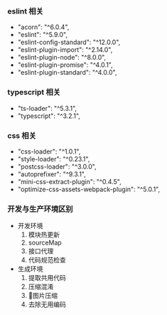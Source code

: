 ### eslint 相关
- "acorn": "^6.0.4",
- "eslint": "^5.9.0",
- "eslint-config-standard": "^12.0.0",
- "eslint-plugin-import": "^2.14.0",
- "eslint-plugin-node": "^8.0.0",
- "eslint-plugin-promise": "^4.0.1",
- "eslint-plugin-standard": "^4.0.0",

### typescript 相关
- "ts-loader": "^5.3.1",
- "typescript": "^3.2.1",

### css 相关
- "css-loader": "^1.0.1",
- "style-loader": "^0.23.1",
- "postcss-loader": "^3.0.0",
- "autoprefixer": "^9.3.1",
- "mini-css-extract-plugin": "^0.4.5",
- "optimize-css-assets-webpack-plugin": "^5.0.1",

### 开发与生产环境区别
- 开发环境
  1. 模块热更新
  2. sourceMap
  3. 接口代理
  4. 代码规范检查
- 生成环境
  1. 提取共用代码
  2. 压缩混淆
  3. 图片压缩
  4. 去除无用编码
